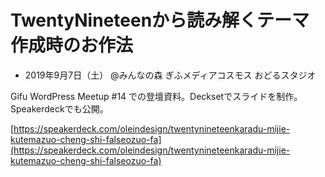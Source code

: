 # TwentyNineteenから読み解くテーマ作成時のお作法

- 2019年9月7日（土） @みんなの森 ぎふメディアコスモス おどるスタジオ

Gifu WordPress Meetup #14 での登壇資料。Decksetでスライドを制作。Speakerdeckでも公開。

[https://speakerdeck.com/oleindesign/twentynineteenkaradu-mijie-kutemazuo-cheng-shi-falseozuo-fa](https://speakerdeck.com/oleindesign/twentynineteenkaradu-mijie-kutemazuo-cheng-shi-falseozuo-fa)
